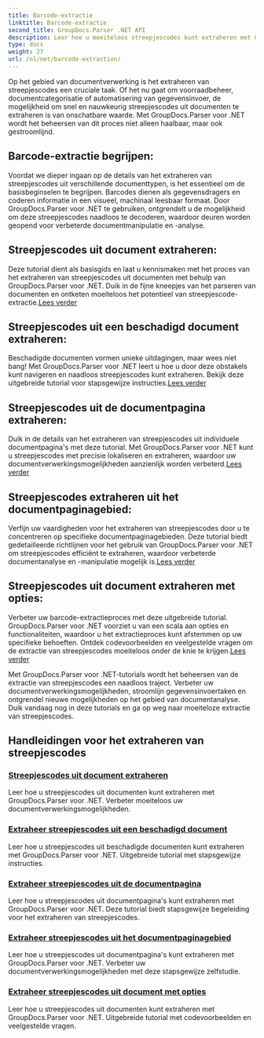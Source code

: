```yaml
---
title: Barcode-extractie
linktitle: Barcode-extractie
second_title: GroupDocs.Parser .NET API
description: Leer hoe u moeiteloos streepjescodes kunt extraheren met GroupDocs.Parser voor .NET-tutorials. Verbeter nu uw documentverwerkingsmogelijkheden!
type: docs
weight: 27
url: /nl/net/barcode-extraction/
---
```


Op het gebied van documentverwerking is het extraheren van streepjescodes een cruciale taak. Of het nu gaat om voorraadbeheer, documentcategorisatie of automatisering van gegevensinvoer, de mogelijkheid om snel en nauwkeurig streepjescodes uit documenten te extraheren is van onschatbare waarde. Met GroupDocs.Parser voor .NET wordt het beheersen van dit proces niet alleen haalbaar, maar ook gestroomlijnd.

## Barcode-extractie begrijpen:

Voordat we dieper ingaan op de details van het extraheren van streepjescodes uit verschillende documenttypen, is het essentieel om de basisbeginselen te begrijpen. Barcodes dienen als gegevensdragers en coderen informatie in een visueel, machinaal leesbaar formaat. Door GroupDocs.Parser voor .NET te gebruiken, ontgrendelt u de mogelijkheid om deze streepjescodes naadloos te decoderen, waardoor deuren worden geopend voor verbeterde documentmanipulatie en -analyse.

## Streepjescodes uit document extraheren:
 Deze tutorial dient als basisgids en laat u kennismaken met het proces van het extraheren van streepjescodes uit documenten met behulp van GroupDocs.Parser voor .NET. Duik in de fijne kneepjes van het parseren van documenten en ontketen moeiteloos het potentieel van streepjescode-extractie.[Lees verder](./extract-barcodes-from-document/)

## Streepjescodes uit een beschadigd document extraheren:
Beschadigde documenten vormen unieke uitdagingen, maar wees niet bang! Met GroupDocs.Parser voor .NET leert u hoe u door deze obstakels kunt navigeren en naadloos streepjescodes kunt extraheren. Bekijk deze uitgebreide tutorial voor stapsgewijze instructies.[Lees verder](./extract-barcodes-from-corrupted-document/)

## Streepjescodes uit de documentpagina extraheren:
 Duik in de details van het extraheren van streepjescodes uit individuele documentpagina's met deze tutorial. Met GroupDocs.Parser voor .NET kunt u streepjescodes met precisie lokaliseren en extraheren, waardoor uw documentverwerkingsmogelijkheden aanzienlijk worden verbeterd.[Lees verder](./extract-barcodes-from-document-page/)

## Streepjescodes extraheren uit het documentpaginagebied:
 Verfijn uw vaardigheden voor het extraheren van streepjescodes door u te concentreren op specifieke documentpaginagebieden. Deze tutorial biedt gedetailleerde richtlijnen voor het gebruik van GroupDocs.Parser voor .NET om streepjescodes efficiënt te extraheren, waardoor verbeterde documentanalyse en -manipulatie mogelijk is.[Lees verder](./extract-barcodes-from-document-page-area/)

## Streepjescodes uit document extraheren met opties:
Verbeter uw barcode-extractieproces met deze uitgebreide tutorial. GroupDocs.Parser voor .NET voorziet u van een scala aan opties en functionaliteiten, waardoor u het extractieproces kunt afstemmen op uw specifieke behoeften. Ontdek codevoorbeelden en veelgestelde vragen om de extractie van streepjescodes moeiteloos onder de knie te krijgen.[Lees verder](./extract-barcodes-from-document-with-options/)

Met GroupDocs.Parser voor .NET-tutorials wordt het beheersen van de extractie van streepjescodes een naadloos traject. Verbeter uw documentverwerkingsmogelijkheden, stroomlijn gegevensinvoertaken en ontgrendel nieuwe mogelijkheden op het gebied van documentanalyse. Duik vandaag nog in deze tutorials en ga op weg naar moeiteloze extractie van streepjescodes.
## Handleidingen voor het extraheren van streepjescodes
### [Streepjescodes uit document extraheren](./extract-barcodes-from-document/)
Leer hoe u streepjescodes uit documenten kunt extraheren met GroupDocs.Parser voor .NET. Verbeter moeiteloos uw documentverwerkingsmogelijkheden.
### [Extraheer streepjescodes uit een beschadigd document](./extract-barcodes-from-corrupted-document/)
Leer hoe u streepjescodes uit beschadigde documenten kunt extraheren met GroupDocs.Parser voor .NET. Uitgebreide tutorial met stapsgewijze instructies.
### [Extraheer streepjescodes uit de documentpagina](./extract-barcodes-from-document-page/)
Leer hoe u streepjescodes uit documentpagina's kunt extraheren met GroupDocs.Parser voor .NET. Deze tutorial biedt stapsgewijze begeleiding voor het extraheren van streepjescodes.
### [Extraheer streepjescodes uit het documentpaginagebied](./extract-barcodes-from-document-page-area/)
Leer hoe u streepjescodes uit documentpagina's kunt extraheren met GroupDocs.Parser voor .NET. Verbeter uw documentverwerkingsmogelijkheden met deze stapsgewijze zelfstudie.
### [Extraheer streepjescodes uit document met opties](./extract-barcodes-from-document-with-options/)
Leer hoe u streepjescodes uit documenten kunt extraheren met GroupDocs.Parser voor .NET. Uitgebreide tutorial met codevoorbeelden en veelgestelde vragen.